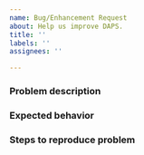 ```yaml
---
name: Bug/Enhancement Request
about: Help us improve DAPS.
title: ''
labels: ''
assignees: ''

---
```


### Problem description


### Expected behavior


### Steps to reproduce problem
